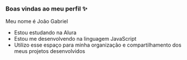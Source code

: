### Boas vindas ao meu perfil ✨


Meu nome é João Gabriel
- Estou estudando na Alura
- Estou me desenvolvendo na linguagem JavaScript
- Utilizo esse espaço para minha organização e
compartilhamento dos meus projetos desenvolvidos
